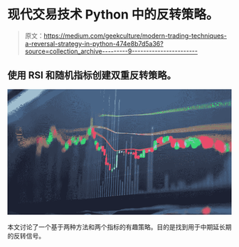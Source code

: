 # 现代交易技术 Python 中的反转策略。

> 原文：<https://medium.com/geekculture/modern-trading-techniques-a-reversal-strategy-in-python-474e8b7d5a36?source=collection_archive---------9----------------------->

## 使用 RSI 和随机指标创建双重反转策略。

![](img/0062fe5f62568f2c4fc59e543d7410f8.png)

本文讨论了一个基于两种方法和两个指标的有趣策略。目的是找到用于中期延长期的反转信号。